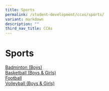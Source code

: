```yaml
---
title: Sports
permalink: /student-development/ccas/sports/
variant: markdown
description: ""
third_nav_title: CCAs
---
```

# Sports
[Badminton (Boys)](/cca/sports/badminton/)<br>
[Basketball (Boys &amp; Girls)]()<br>
[Football ](/)<br>
[Volleyball (Boys &amp; Girls)]() <br>